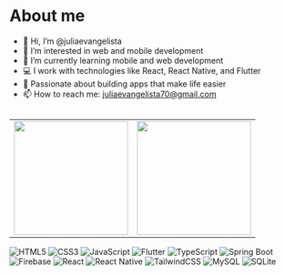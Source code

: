# About me
- 👋 Hi, I’m @juliaevangelista
- 👀 I’m interested in web and mobile development
- 🌱 I’m currently learning mobile and web development
- 💻 I work with technologies like React, React Native, and Flutter  
- 🚀 Passionate about building apps that make life easier  
- 📫 How to reach me: juliaevangelista70@gmail.com  


<!---
juliaevangelista/juliaevangelista is a ✨ special ✨ repository because its `README.md` (this file) appears on your GitHub profile.
You can click the Preview link to take a look at your changes.
--->
<table align="left">
  <row>
    <td>
     <!-- Card -->
      <img height='200' src='https://github-readme-stats.vercel.app/api/top-langs/?username=juliaevangelista&layout=compact&theme=react'>
    </td>
    <td>
      <img height='200' src='https://github-readme-stats.vercel.app/api?username=juliaevangelista&show_icons=true&theme=react'>
    </td>
  </row>
</table> 

---                    

![HTML5](https://img.shields.io/badge/html5-%23E34F26.svg?style=for-the-badge&logo=html5&logoColor=white) ![CSS3](https://img.shields.io/badge/css3-%231572B6.svg?style=for-the-badge&logo=css3&logoColor=white) ![JavaScript](https://img.shields.io/badge/javascript-%23323330.svg?style=for-the-badge&logo=javascript&logoColor=%23F7DF1E) ![Flutter](https://img.shields.io/badge/flutter-%2302569B.svg?style=for-the-badge&logo=flutter&logoColor=white) ![TypeScript](https://img.shields.io/badge/typescript-%23007ACC.svg?style=for-the-badge&logo=typescript&logoColor=white) ![Spring Boot](https://img.shields.io/badge/springboot-%236DB33F.svg?style=for-the-badge&logo=spring&logoColor=white) ![Firebase](https://img.shields.io/badge/firebase-%23039BE5.svg?style=for-the-badge&logo=firebase) ![React](https://img.shields.io/badge/react-%2320232a.svg?style=for-the-badge&logo=react&logoColor=%2361DAFB) ![React Native](https://img.shields.io/badge/react_native-%2320232a.svg?style=for-the-badge&logo=react&logoColor=%2361DAFB) ![TailwindCSS](https://img.shields.io/badge/tailwindcss-%2338B2AC.svg?style=for-the-badge&logo=tailwind-css&logoColor=white) ![MySQL](https://img.shields.io/badge/mysql-4479A1.svg?style=for-the-badge&logo=mysql&logoColor=white) ![SQLite](https://img.shields.io/badge/sqlite-%2307405e.svg?style=for-the-badge&logo=sqlite&logoColor=white) 
